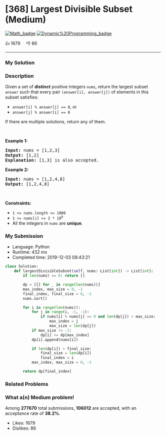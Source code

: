 # [368] Largest Divisible Subset (Medium)

[![Math_badge](https://img.shields.io/badge/topic-Math-green.svg)](https://leetcode.com/problems/largest-divisible-subset/)  [![Dynamic%20Programming_badge](https://img.shields.io/badge/topic-Dynamic%20Programming-green.svg)](https://leetcode.com/problems/largest-divisible-subset/) 

:+1: 1679 &nbsp; &nbsp; :thumbsdown: 86

---

### My Solution


### Description
<p>Given a set of <strong>distinct</strong> positive integers <code>nums</code>, return the largest subset <code>answer</code> such that every pair <code>(answer[i], answer[j])</code> of elements in this subset satisfies:</p>

<ul>
	<li><code>answer[i] % answer[j] == 0</code>, or</li>
	<li><code>answer[j] % answer[i] == 0</code></li>
</ul>

<p>If there are multiple solutions, return any of them.</p>

<p>&nbsp;</p>
<p><strong>Example 1:</strong></p>

<pre>
<strong>Input:</strong> nums = [1,2,3]
<strong>Output:</strong> [1,2]
<strong>Explanation:</strong> [1,3] is also accepted.
</pre>

<p><strong>Example 2:</strong></p>

<pre>
<strong>Input:</strong> nums = [1,2,4,8]
<strong>Output:</strong> [1,2,4,8]
</pre>

<p>&nbsp;</p>
<p><strong>Constraints:</strong></p>

<ul>
	<li><code>1 &lt;= nums.length &lt;= 1000</code></li>
	<li><code>1 &lt;= nums[i] &lt;= 2 * 10<sup>9</sup></code></li>
	<li>All the integers in <code>nums</code> are <strong>unique</strong>.</li>
</ul>



### My Submission

- Language: Python
- Runtime: 432 ms
- Completed time: 2019-12-03 08:43:21

```Python
class Solution:
    def largestDivisibleSubset(self, nums: List[int]) -> List[int]:
        if len(nums) == 0: return []

        dp = [[] for _ in range(len(nums))]
        max_index, max_size = 0, -1
        final_index, final_size = 0, -1
        nums.sort()

        for i in range(len(nums)):
            for j in range(i, -1, -1):
                if nums[i] % nums[j] == 0 and len(dp[j]) > max_size:
                    max_index = j
                    max_size = len(dp[j])
            if max_size != -1:
                dp[i] += dp[max_index]
            dp[i].append(nums[i])

            if len(dp[i]) > final_size:
                final_size = len(dp[i])
                final_index = i
            max_index, max_size = 0, -1

        return dp[final_index]        
```


### Related Problems




### What a(n) Medium problem!
Among **277670** total submissions, **106012** are accepted, with an acceptance rate of **38.2%**. <br>

- Likes: 1679
- Dislikes: 86

